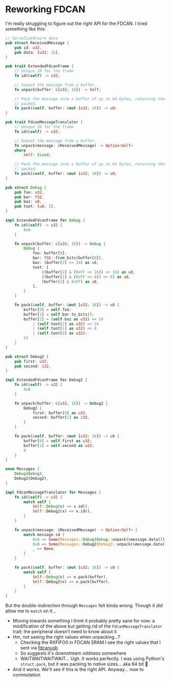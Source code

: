 # Reworking FDCAN

I'm really struggling to figure out the right API for the FDCAN. I tried something like this:

```rust
// Serialized/wire data
pub struct ReceivedMessage {
    pub id: u32,
    pub data: [u32; 16],
}

pub trait ExtendedFdcanFrame {
    // Unique ID for the frame
    fn id(&self) -> u32;

    // Unpack the message from a buffer.
    fn unpack(buffer: &[u32; 16]) -> Self;

    // Pack the message into a buffer of up to 64 bytes, returning the number of bytes that were
    // packed.
    fn pack(&self, buffer: &mut [u32; 16]) -> u8;
}

pub trait FdcanMessageTranslator {
    // Unique ID for the frame
    fn id(&self) -> u32;

    // Unpack the message from a buffer.
    fn unpack(message: &ReceivedMessage) -> Option<Self>
    where
        Self: Sized;

    // Pack the message into a buffer of up to 64 bytes, returning the number of bytes that were
    // packed.
    fn pack(&self, buffer: &mut [u32; 16]) -> u8;
}

pub struct Debug {
    pub foo: u32,
    pub bar: f32,
    pub baz: u8,
    pub toot: [u8; 3],
}

impl ExtendedFdcanFrame for Debug {
    fn id(&self) -> u32 {
        0xA
    }

    fn unpack(buffer: &[u32; 16]) -> Debug {
        Debug {
            foo: buffer[0],
            bar: f32::from_bits(buffer[0]),
            baz: (buffer[2] >> 24) as u8,
            toot: [
                ((buffer[2] & (0xFF << 16)) >> 16) as u8,
                ((buffer[2] & (0xFF << 8)) >> 8) as u8,
                (buffer[2] & 0xFF) as u8,
            ],
        }
    }

    fn pack(&self, buffer: &mut [u32; 16]) -> u8 {
        buffer[0] = self.foo;
        buffer[1] = self.bar.to_bits();
        buffer[2] = (self.baz as u32) << 24
            | (self.toot[2] as u32) << 16
            | (self.toot[1] as u32) << 8
            | (self.toot[0] as u32);
        24
    }
}

pub struct Debug2 {
    pub first: u32,
    pub second: i32,
}

impl ExtendedFdcanFrame for Debug2 {
    fn id(&self) -> u32 {
        0xB
    }

    fn unpack(buffer: &[u32; 16]) -> Debug2 {
        Debug2 {
            first: buffer[0] as u32,
            second: buffer[1] as i32,
        }
    }

    fn pack(&self, buffer: &mut [u32; 16]) -> u8 {
        buffer[0] = self.first as u32;
        buffer[1] = self.second as u32;
        8
    }
}

enum Messages {
    Debug(Debug),
    Debug2(Debug2),
}

impl FdcanMessageTranslator for Messages {
    fn id(&self) -> u32 {
        match self {
            Self::Debug(x) => x.id(),
            Self::Debug2(x) => x.id(),
        }
    }

    fn unpack(message: &ReceivedMessage) -> Option<Self> {
        match message.id {
            0xA => Some(Messages::Debug(Debug::unpack(&message.data))),
            0xB => Some(Messages::Debug2(Debug2::unpack(&message.data))),
            _ => None,
        }
    }

    fn pack(&self, buffer: &mut [u32; 16]) -> u8 {
        match self {
            Self::Debug(x) => x.pack(buffer),
            Self::Debug2(x) => x.pack(buffer),
        }
    }
}
```

But the double-indirection through `Messages` felt kinda wrong. Though it _did_ allow me to `match`
on it...

- Moving towards something I think it probably pretty sane for now: a modification of the above but
  getting rid of the `FdcanMessageTranslator` trait; the peripheral doesn't need to know about it
- Hm, not seeing the right values when unpacking...?
  - Checking the RXFIFO0 in FDCAN SRAM I see the right values that I sent via [fdcanusb](https://github.com/mjbots/fdcanusb)
  - So suggests it's downstream oddness somewhere
  - WAITWAITWAITWAIT... Ugh. It works perfectly. I was using Python's `struct.pack`, but it was
    packing to _native_ sizes... aka 64 bit :facepalm:
- And it works. We'll see if this is the right API. Anyway... now to commutation

